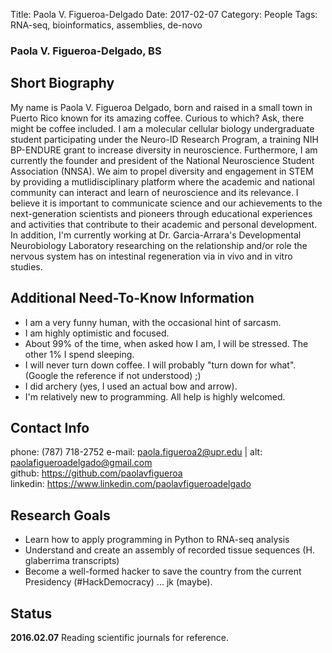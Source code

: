 Title: Paola V. Figueroa-Delgado
Date: 2017-02-07
Category: People
Tags: RNA-seq, bioinformatics, assemblies, de-novo
  
### Paola V. Figueroa-Delgado, BS
  
## Short Biography

My name is Paola V. Figueroa Delgado, born and raised in a small town in Puerto Rico known for its amazing coffee. Curious to which? Ask, 
there might be coffee included. I am a molecular cellular biology undergraduate student participating under the Neuro-ID Research Program, 
a training NIH BP-ENDURE grant to increase diversity in neuroscience. Furthermore, I am currently the founder and president of the National
Neuroscience Student Association (NNSA). We aim to propel diversity and engagement in STEM by providing a mutlidisciplinary platform where
the academic and national community can interact and learn of neuroscience and its relevance. I believe it is important to communicate 
science and our achievements to the next-generation scientists and pioneers through educational experiences and activities that contribute
to their academic and personal development. In addition, I'm currently working at Dr. Garcia-Arrara's Developmental Neurobiology Laboratory researching on the relationship and/or role the nervous system has on intestinal regeneration via 
in vivo and in vitro studies. 

## Additional Need-To-Know Information

+ I am a very funny human, with the occasional hint of sarcasm. 
+ I am highly optimistic and focused. 
+ About 99% of the time, when asked how I am, I will be stressed. The other 1% I spend sleeping.
+ I will never turn down coffee. I will probably "turn down for what". (Google the reference if not understood) ;) 
+ I did archery (yes, I used an actual bow and arrow).
+ I'm relatively new to programming. All help is highly welcomed. 

## Contact Info 

phone: (787) 718-2752
e-mail: <paola.figueroa2@upr.edu> | alt: <paolafigueroadelgado@gmail.com>  
github: <https://github.com/paolavfigueroa>  
linkedin: <https://www.linkedin.com/paolavfigueroadelgado>
  
## Research Goals

+ Learn how to apply programming in Python to RNA-seq analysis
+ Understand and create an assembly of recorded tissue sequences (H. glaberrima transcripts)
+ Become a well-formed hacker to save the country from the current Presidency (#HackDemocracy) ... jk (maybe).
  
  
## Status  
**2016.02.07** Reading scientific journals for reference.
